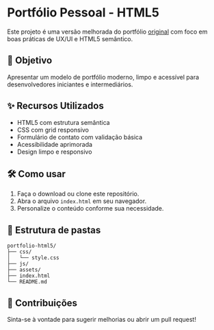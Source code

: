 # Portfólio Pessoal - HTML5

Este projeto é uma versão melhorada do portfólio [original](https://lopesdiego12.github.io/portfolio/) com foco em boas práticas de UX/UI e HTML5 semântico.

## 🎯 Objetivo
Apresentar um modelo de portfólio moderno, limpo e acessível para desenvolvedores iniciantes e intermediários.

## ✨ Recursos Utilizados
- HTML5 com estrutura semântica
- CSS com grid responsivo
- Formulário de contato com validação básica
- Acessibilidade aprimorada
- Design limpo e responsivo

## 🛠️ Como usar
1. Faça o download ou clone este repositório.
2. Abra o arquivo `index.html` em seu navegador.
3. Personalize o conteúdo conforme sua necessidade.

## 📁 Estrutura de pastas
```
portfolio-html5/
├── css/
│   └── style.css
├── js/
├── assets/
├── index.html
└── README.md
```

## 📢 Contribuições
Sinta-se à vontade para sugerir melhorias ou abrir um pull request!
